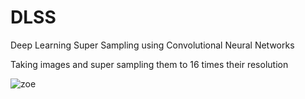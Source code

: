 # DLSS
Deep Learning Super Sampling using Convolutional Neural Networks <br/>

Taking images and super sampling them to 16 times their resolution

![zoe](https://raw.githubusercontent.com/vee-upatising/DLSS/master/results/zoe.gif)
